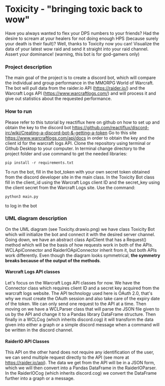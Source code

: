 # Toxicity - "bringing toxic back to wow"

Have you always wanted to flex your DPS numbers to your friends? Had the desire to scream at your healers for not doing enough HPS (because surely your death is their fault)? 
Well, thanks to Toxicity now you can! Visualize the data of your latest wow raid and send it straight into your raid channel. Assert your dominance!
(warning, this bot is for god-gamers only)

### Project description
The main goal of the project is to create a discord bot, which will compare the individual and group performance in the MMORPG World of Warcraft. The bot will pull data from the raider.io API (https://raider.io/) and the Warcraft Logs API (https://www.warcraftlogs.com/) and will process it and give out statistics about the requested performance.

### How to run
Please refer to this tutorial by reactiflux here on github on how to set up and obtain the key to the discord bot
https://github.com/reactiflux/discord-irc/wiki/Creating-a-discord-bot-&-getting-a-token 
Go to this site https://www.warcraftlogs.com/api/docs in order to obtain the key and the client id for the warcraft logs API.
Clone the repository using terminal or Github Desktop to your computer.
In terminal change directory to the project folder and use command to get the needed libraries:
``` 
pip install -r requirements.txt
```

To run the bot, fill in the bot_token with your own secret token obtained from the discord developer site in the main class.
In the Toxicity Bot class fill in the client_id using the Warcraft Logs client ID and the secret_key using the client secret from the Warcraft Logs site.
Use the command:
```
python3 main.py
```
to log in the bot

### UML diagram description
On the UML diagram (see Toxicity.drawio.png) we have class Toxicity Bot which will initialize the bot and connect it with the desired server channel.
Going down, we have an abstract class ApiClient that has a Request() method which will be the basis of how requests work in both of the APIs. 
WCLApiConnector and RaiderIOApiConnector inherit from it, but both APIs work differently. Even though the diagram looks symmetrical, **the symmetry breaks because of the output of the methods**.

#### Warcraft Logs API classes
Let's focus on the Warcraft Logs API classes for now. We have the Connector class which requires client ID and a secret key acquired from the warcraft logs website. The API technology used here is OAuth 2.0, that's why we must create the OAuth session and also take care of the expiry date of the token. We can only send one request to the API at a time. Then moving on we have a WCLParser class that will parse the JSON file given to us by the API and change it to a Pandas library DataFrame structure. Then finally in a WCLCog (which inherits discord.cog) it will transform the data given into either a graph or a simple discord message when a command will be written in the discord channel.

#### RaiderIO API Classes
This API on the other hand does not require any identification of the user, we can send multiple request directly to the API (see more at https://raider.io/api). The data we get from the API will be in a JSON form, which we will then convert into a Pandas DataFrame in the RaiderIOParser. In the RaiderIOCog (which inherits discord.cog) we convert the DataFrame further into a graph or a message.

